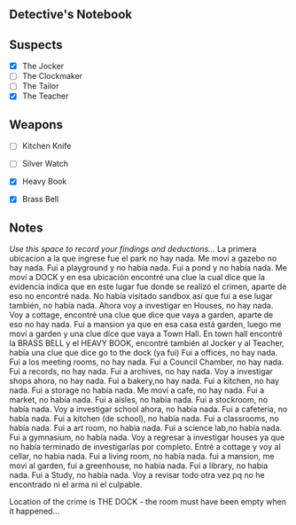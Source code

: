 
## Detective's Notebook

## Suspects
- [x] The Jocker
- [ ] The Clockmaker
- [ ] The Tailor
- [x] The Teacher

## Weapons
- [ ] Kitchen Knife
- [ ] Silver Watch
- [x] Heavy Book
- [x] Brass Bell


## Notes
*Use this space to record your findings and deductions...* La primera 
ubicacion a la que ingrese fue el park no hay nada. Me movi a gazebo 
no hay nada. Fui a playground y no había nada. Fui a pond y no había 
nada. Me moví a DOCK y en esa ubicación encontré una clue la cual dice 
que la evidencia indica que en este lugar fue donde se realizó el 
crimen, aparte de eso no encontré nada. No había visitado sandbox así 
que fui a ese lugar también, no había nada. Ahora voy a investigar en 
Houses, no hay nada. Voy a cottage, encontré una clue que dice que 
vaya a garden, aparte de eso no hay nada. Fui a mansion ya que en esa 
casa está garden, luego me moví a garden y una clue díce que vaya a Town Hall.
En town hall encontré la BRASS BELL y el HEAVY BOOK, encontré también al Jocker y al Teacher, había una clue que dice go to the dock (ya fui)
Fui a offices, no hay nada. Fui a los meeting rooms, no hay nada. Fui a Council Chamber, no hay nada. 
Fui a records, no hay nada. Fui a archives, no hay nada. 
Voy a investigar shops ahora, no hay nada. Fui a bakery,no hay nada.
Fui a kitchen, no hay nada. Fui a storage no había nada. 
Me moví a cafe, no hay nada. Fui a market, no había nada. Fui a aisles, no había nada. 
Fui a stockroom, no había nada. Voy a investigar school ahora, no había nada.
Fui a cafeteria, no había nada. Fui a kitchen (de school), no había nada.
Fui a classrooms, no había nada. Fui a art room, no habia nada. 
Fui a science lab,no había nada. Fui a gymnasium, no había nada. 
Voy a regresar a investigar houses ya que no había terminado de investigarlas por completo. 
Entré a cottage y voy al cellar, no habia nada. Fui a living room, no había nada. 
fui a mansion, me movi al garden,  fui a greenhouse, no habia nada.
Fui a library, no habia nada. Fui a Study, no habia nada. 
Voy a revisar todo otra vez pq no he encontrado ni el arma ni el culpable.  

Location of the crime is THE DOCK - the room must have been empty when it happened...

